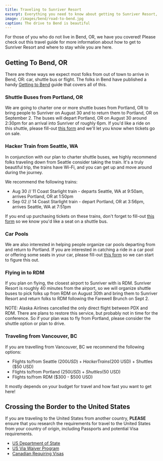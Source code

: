 ```yaml
---
title: Traveling to Sunriver Resort
excerpt: Everything you need to know about getting to Sunriver Resort, including info on flights, trains and carpools.
image: /images/bend/road-to-bend.jpg
caption: The drive to Bend is beautiful
---
```

For those of you who do not live in Bend, OR, we have you covered! Please check out this travel guide for more information about how to get to Sunriver Resort and where to stay while you are here.

## Getting To Bend, OR

There are three ways we expect most folks from out of town to arrive in Bend, OR: car, shuttle bus or flight. The folks in Bend have published a handy [Getting to Bend](https://www.visitbend.com/plan-a-trip/getting-here/) guide that covers all of this.

### Shuttle Buses from Portland, OR

We are going to charter one or more shuttle buses from Portland, OR to bring people to Sunriver on August 30 and to return them to Portland, OR on September 2. The buses will depart Portland, OR on August 30 around 2:30pm for an arrival into Sunriver of roughly 6pm. If you'd like a ride on this shuttle, please fill-out [this form](https://airtable.com/shrEUDtosdLy7IenQ) and we'll let you know when tickets go on sale.

### Hacker Train from Seattle, WA

In conjunction with our plan to charter shuttle buses, we highly recommend folks traveling down from Seattle consider taking the train. It's a truly beautiful trip, the trains have Wi-Fi, and you can get up and move around during the journey.

We recommend the following trains:

- Aug 30 // 11 Coast Starlight train - departs Seattle, WA at 9:50am, arrives Portland, OR at 1:50pm
- Sep 02 // 14 Coast Starlight train - depart Portland, OR at 3:56pm, arrives Seattle, WA at 7:51pm

If you end up purchasing tickets on these trains, don't forget to fill-out [this form](https://airtable.com/shrEUDtosdLy7IenQ) so we know you'd like a seat on a shuttle bus.

### Car Pools

We are also interested in helping people organize car pools departing from and return to Portland. If you are interested in catching a ride in a car pool or offering some seats in your car, please fill-out [this form](https://airtable.com/shrEUDtosdLy7IenQ) so we can start to figure this out.

### Flying in to RDM

If you plan on flying, the closest airport to Sunriver with is RDM.  Sunriver Resort is roughly 40 minutes from the airport, so we will organize shuttle buses to pick folks up from RDM on August 30th and bring them to Sunriver Resort and return folks to RDM following the Farewell Brunch on Sept 2.

NOTE: Alaska Airlines cancelled the only direct flight between PDX and RDM. There are plans to restore this service, but probably not in time for the conference. So if your plan was to fly from Portland, please consider the shuttle option or plan to drive.

### Traveling from Vancouver, BC

If you are travelling from Vancouver, BC we recommend the following options:

- Flights to/from Seattle ($200 USD) + Hacker Trains ($200 USD) + Shuttles ($50 USD)
- Flights to/from Portland ($250 USD) + Shuttles ($50 USD)
- Flights to/from RDM ($300 - $500 USD)

It mostly depends on your budget for travel and how fast you want to get here!

## Crossing the Border to the United States

If you are traveling to the United States from another country, **PLEASE** ensure that you research the requirements for travel to the United States from your country of origin, including Passports and potential Visa requirements. 

* [US Department of State](https://travel.state.gov/content/travel/en/us-visas/business.html)
* [US Via Waiver Program](https://www.dhs.gov/visa-waiver-program)
* [Canadian Requiring Visas](https://ca.usembassy.gov/visas/do-i-need-a-visa/)
